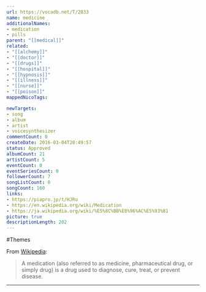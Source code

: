 ```yaml
---
url: https://vocadb.net/T/2833
name: medicine
additionalNames: 
- medication
- pills
parent: "[[medical]]"
related:
- "[[alchemy]]"
- "[[doctor]]"
- "[[drugs]]"
- "[[hospital]]"
- "[[hypnosis]]"
- "[[illness]]"
- "[[nurse]]"
- "[[poison]]"
mappedNicoTags:

newTargets:
- song
- album
- artist
- voicesynthesizer
commentCount: 0
createDate: 2016-03-04T20:49:57
status: Approved
albumCount: 21
artistCount: 5
eventCount: 0
eventSeriesCount: 0
followerCount: 7
songListCount: 0
songCount: 160
links: 
- https://piapro.jp/t/HJRu
- https://en.wikipedia.org/wiki/Medication
- https://ja.wikipedia.org/wiki/%E5%8C%BB%E8%96%AC%E5%93%81
picture: true
descriptionLength: 202
---
```


#Themes

From [Wikipedia](https://en.wikipedia.org/wiki/Medication):
>A medication (also referred to as medicine, pharmaceutical drug, or simply drug) is a drug used to diagnose, cure, treat, or prevent disease.

---

